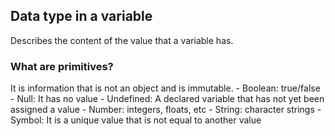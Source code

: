## Data type in a variable
Describes the content of the value that a variable has.

### What are primitives?
It is information that is not an object and is immutable.
    - Boolean: true/false
    - Null: It has no value
    - Undefined: A declared variable that has not yet been assigned a value
    - Number: integers, floats, etc
    - String: character strings
    - Symbol: It is a unique value that is not equal to another value